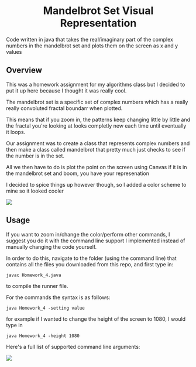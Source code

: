 <h1 align="center"> Mandelbrot Set Visual Representation </h1>
Code written in java that takes the real/imaginary part of the complex numbers in the mandelbrot set and plots them on the screen as x and y values


## Overview

This was a homework assignment for my algorithms class but I decided to put it up here because I thought it was really cool.

The mandelbrot set is a specific set of complex numbers which has a really really convoluted fractal boundarr when plotted.

This means that if you zoom in, the patterns keep changing little by little and the fractal you're looking at looks completly new each time until eventually it loops. 


Our assignment was to create a class that represents complex numbers and then make a class called mandelbrot that pretty much just checks to see if the number is in the set.

All we then have to do is plot the point on the screen using Canvas if it is in the mandelbrot set and boom, you have your represenation


I decided to spice things up however though, so I added a color scheme to mine so it looked cooler

<img align="center" src="https://i.imgur.com/nZAaSVF.jpg">





## Usage

If you want to zoom in/change the color/perform other commands, I suggest you do it with the command line support I implemented instead of manually changing the code yourself.

In order to do this, navigate to the folder (using the command line) that contains all the files you downloaded from this repo, and first type in:

```shell
javac Homework_4.java
```

to compile the runner file.

For the commands the syntax is as follows:

```shell
java Homework_4 -setting value
```

for example if I wanted to change the height of the screen to 1080, I would type in

```shell
java Homework_4 -height 1080
```

Here's a full list of supported command line arguments:

<img src="https://i.imgur.com/JXht7EE.jpg">
